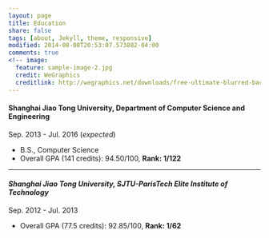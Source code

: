 ```yaml
---
layout: page
title: Education
share: false
tags: [about, Jekyll, theme, responsive]
modified: 2014-08-08T20:53:07.573882-04:00
comments: true
<!-- image:
  feature: sample-image-2.jpg
  credit: WeGraphics
  creditlink: http://wegraphics.net/downloads/free-ultimate-blurred-background-pack/ -->
---
```


#### Shanghai Jiao Tong University﻿﻿, Department of Computer Science and Engineering
Sep. 2013 - Jul. 2016 (_expected_)  

* B.S., Computer Science
* Overall GPA (141 credits): 94.50/100, **Rank: 1/122**

***

#### _Shanghai Jiao Tong University﻿﻿, SJTU-ParisTech Elite Institute of Technology_
Sep. 2012 - Jul. 2013

* Overall GPA (77.5 credits): 92.85/100, **Rank: 1/62**

                                                                                                                                                                 